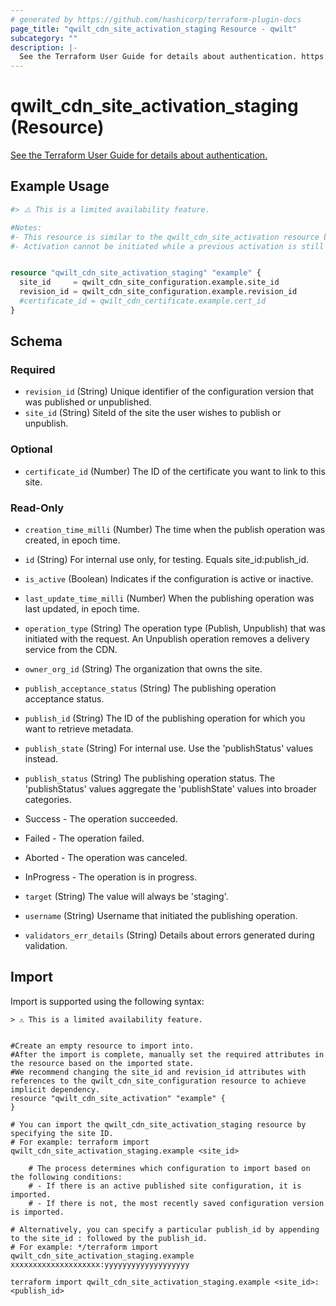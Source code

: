 ```yaml
---
# generated by https://github.com/hashicorp/terraform-plugin-docs
page_title: "qwilt_cdn_site_activation_staging Resource - qwilt"
subcategory: ""
description: |-
  See the Terraform User Guide for details about authentication. https://docs.qwilt.com/docs/terraform-user-guide-1#authentication
---
```


# qwilt_cdn_site_activation_staging (Resource)

[See the Terraform User Guide for details about authentication.](https://docs.qwilt.com/docs/terraform-user-guide-1#authentication)

## Example Usage

```terraform
#> ⚠️ This is a limited availability feature.

#Notes:
#- This resource is similar to the qwilt_cdn_site_activation resource but activates the selected configuration to the staging environment only.
#- Activation cannot be initiated while a previous activation is still in-progress.


resource "qwilt_cdn_site_activation_staging" "example" {
  site_id     = qwilt_cdn_site_configuration.example.site_id
  revision_id = qwilt_cdn_site_configuration.example.revision_id
  #certificate_id = qwilt_cdn_certificate.example.cert_id
}
```

<!-- schema generated by tfplugindocs -->
## Schema

### Required

- `revision_id` (String) Unique identifier of the configuration version that was published or unpublished.
- `site_id` (String) SiteId of the site the user wishes to publish or unpublish.

### Optional

- `certificate_id` (Number) The ID of the certificate you want to link to this site.

### Read-Only

- `creation_time_milli` (Number) The time when the publish operation was created, in epoch time.
- `id` (String) For internal use only, for testing. Equals site_id:publish_id.
- `is_active` (Boolean) Indicates if the configuration is active or inactive.
- `last_update_time_milli` (Number) When the publishing operation was last updated, in epoch time.
- `operation_type` (String) The operation type (Publish, Unpublish) that was initiated with the request. An Unpublish operation removes a delivery service from the CDN.
- `owner_org_id` (String) The organization that owns the site.
- `publish_acceptance_status` (String) The publishing operation acceptance status.
- `publish_id` (String) The ID of the publishing operation for which you want to retrieve metadata.
- `publish_state` (String) For internal use. Use the 'publishStatus' values instead.
- `publish_status` (String) The publishing operation status. The 'publishStatus' values aggregate the 'publishState' values into broader categories. 

 - Success - The operation succeeded.
 - Failed - The operation failed.
 - Aborted - The operation was canceled.
 - InProgress - The operation is in progress.
- `target` (String) The value will always be 'staging'.
- `username` (String) Username that initiated the publishing operation.
- `validators_err_details` (String) Details about errors generated during validation.

## Import

Import is supported using the following syntax:

```shell
> ⚠️ This is a limited availability feature.


#Create an empty resource to import into.
#After the import is complete, manually set the required attributes in the resource based on the imported state.
#We recommend changing the site_id and revision_id attributes with references to the qwilt_cdn_site_configuration resource to achieve implicit dependency.
resource "qwilt_cdn_site_activation" "example" {
}

# You can import the qwilt_cdn_site_activation_staging resource by specifying the site ID.
# For example: terraform import qwilt_cdn_site_activation_staging.example <site_id>

    # The process determines which configuration to import based on the following conditions: 
    # - If there is an active published site configuration, it is imported.
    # - If there is not, the most recently saved configuration version is imported.
    
# Alternatively, you can specify a particular publish_id by appending to the site_id : followed by the publish_id. 
# For example: */terraform import qwilt_cdn_site_activation_staging.example xxxxxxxxxxxxxxxxxxxx:yyyyyyyyyyyyyyyyyyy

terraform import qwilt_cdn_site_activation_staging.example <site_id>:<publish_id>
```
